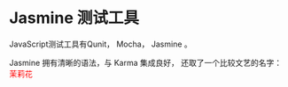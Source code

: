 # Jasmine 测试工具

JavaScript测试工具有Qunit， Mocha， Jasmine 。

Jasmine 拥有清晰的语法，与 Karma 集成良好， 还取了一个比较文艺的名字：<font color=red> 茉莉花</font>


